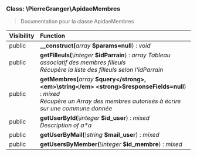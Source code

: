

### Class: \PierreGranger\ApidaeMembres

> Documentation pour la classe ApidaeMembres

| Visibility | Function |
|:-----------|:---------|
| public | <strong>__construct(</strong><em>array</em> <strong>$params=null</strong>)</strong> : <em>void</em> |
| public | <strong>getFilleuls(</strong><em>\integer</em> <strong>$idParrain</strong>)</strong> : <em>array Tableau associatif des membres filleuls</em><br /><em>Récupère la liste des filleuls selon l'idParrain</em> |
| public | <strong>getMembres(</strong><em>array</em> <strong>$query</strong>, <em>\string</em> <strong>$responseFields=null</strong>)</strong> : <em>mixed</em><br /><em>Récupère un Array des membres autorisés à écrire sur une commune donnée</em> |
| public | <strong>getUserById(</strong><em>\integer</em> <strong>$id_user</strong>)</strong> : <em>mixed</em><br /><em>Description of a*a</em> |
| public | <strong>getUserByMail(</strong><em>\string</em> <strong>$mail_user</strong>)</strong> : <em>mixed</em> |
| public | <strong>getUsersByMember(</strong><em>\integer</em> <strong>$id_membre</strong>)</strong> : <em>mixed</em> |

